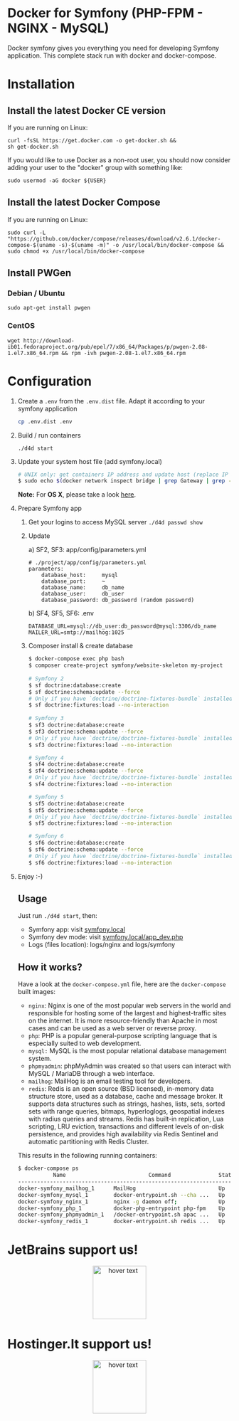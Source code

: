 # Docker for Symfony (PHP-FPM - NGINX - MySQL)

Docker symfony gives you everything you need for developing Symfony application. This complete stack run with docker and docker-compose.

# Installation

## Install the latest Docker CE version
If you are running on Linux:
```
curl -fsSL https://get.docker.com -o get-docker.sh &&
sh get-docker.sh
```

If you would like to use Docker as a non-root user, you should now consider
adding your user to the "docker" group with something like:

```
sudo usermod -aG docker ${USER}
```

## Install the latest Docker Compose

If you are running on Linux:
```
sudo curl -L "https://github.com/docker/compose/releases/download/v2.6.1/docker-compose-$(uname -s)-$(uname -m)" -o /usr/local/bin/docker-compose && sudo chmod +x /usr/local/bin/docker-compose
```

## Install PWGen
### Debian / Ubuntu
```
sudo apt-get install pwgen
``` 
### CentOS
```
wget http://download-ib01.fedoraproject.org/pub/epel/7/x86_64/Packages/p/pwgen-2.08-1.el7.x86_64.rpm && rpm -ivh pwgen-2.08-1.el7.x86_64.rpm
```

# Configuration
1. Create a `.env` from the `.env.dist` file. Adapt it according to your symfony application

    ```bash
    cp .env.dist .env
    ```
   
2. Build / run containers
    ```
    ./d4d start
    ```  

3. Update your system host file (add symfony.local)
   ```bash
   # UNIX only: get containers IP address and update host (replace IP according to your configuration)
   $ sudo echo $(docker network inspect bridge | grep Gateway | grep -o -E '[0-9\.]+') "symfony.local" >> /etc/hosts
   ```
   
   **Note:** For **OS X**, please take a look [here](https://docs.docker.com/docker-for-mac/networking/).
   
4. Prepare Symfony app
    1. Get your logins to access MySQL server
    `./d4d passwd show`
    
    2. Update
  
        a) SF2, SF3: app/config/parameters.yml
          
        ```
        # ./project/app/config/parameters.yml
        parameters:
            database_host:     mysql
            database_port:     ~
            database_name:     db_name
            database_user:     db_user
            database_password: db_password (random password)
        ```
    
        b) SF4, SF5, SF6: .env
        ```
        DATABASE_URL=mysql://db_user:db_password@mysql:3306/db_name
        MAILER_URL=smtp://mailhog:1025
        ```
    3. Composer install & create database
        ```bash
        $ docker-compose exec php bash
        $ composer create-project symfony/website-skeleton my-project
            
        # Symfony 2
        $ sf doctrine:database:create
        $ sf doctrine:schema:update --force
        # Only if you have `doctrine/doctrine-fixtures-bundle` installed
        $ sf doctrine:fixtures:load --no-interaction
            
        # Symfony 3
        $ sf3 doctrine:database:create
        $ sf3 doctrine:schema:update --force
        # Only if you have `doctrine/doctrine-fixtures-bundle` installed
        $ sf3 doctrine:fixtures:load --no-interaction
    
        # Symfony 4
        $ sf4 doctrine:database:create
        $ sf4 doctrine:schema:update --force
        # Only if you have `doctrine/doctrine-fixtures-bundle` installed
        $ sf4 doctrine:fixtures:load --no-interaction
        
        # Symfony 5
        $ sf5 doctrine:database:create
        $ sf5 doctrine:schema:update --force
        # Only if you have `doctrine/doctrine-fixtures-bundle` installed
        $ sf5 doctrine:fixtures:load --no-interaction
       
        # Symfony 6
        $ sf6 doctrine:database:create
        $ sf6 doctrine:schema:update --force
        # Only if you have `doctrine/doctrine-fixtures-bundle` installed
        $ sf6 doctrine:fixtures:load --no-interaction
       ```
5. Enjoy :-)
    
    ## Usage
    
    Just run `./d4d start`, then:
    
    * Symfony app: visit [symfony.local](http://symfony.local)  
    * Symfony dev mode: visit [symfony.local/app_dev.php](http://symfony.local/app_dev.php)  
    * Logs (files location): logs/nginx and logs/symfony
    
    ## How it works?
    
    Have a look at the `docker-compose.yml` file, here are the `docker-compose` built images:
 
    * `nginx`: Nginx is one of the most popular web servers in the world and responsible for hosting some of the largest and highest-traffic sites on the internet. It is more resource-friendly than Apache in most cases and can be used as a web server or reverse proxy.
    * `php`: PHP is a popular general-purpose scripting language that is especially suited to web development.
    * `mysql:` MySQL is the most popular relational database management system.
    * `phpmyadmin`: phpMyAdmin was created so that users can interact with MySQL / MariaDB through a web interface.
    * `mailhog`: MailHog is an email testing tool for developers.
    * `redis`: Redis is an open source (BSD licensed), in-memory data structure store, used as a database, cache and message broker. It supports data structures such as strings, hashes, lists, sets, sorted sets with range queries, bitmaps, hyperloglogs, geospatial indexes with radius queries and streams. Redis has built-in replication, Lua scripting, LRU eviction, transactions and different levels of on-disk persistence, and provides high availability via Redis Sentinel and automatic partitioning with Redis Cluster. 
     
    This results in the following running containers:
    
    ```bash
    $ docker-compose ps
               Name                          Command               State                       Ports                     
    ---------------------------------------------------------------------------------------------------------------------
    docker-symfony_mailhog_1      MailHog                          Up      0.0.0.0:1025->1025/tcp, 0.0.0.0:8025->8025/tcp
    docker-symfony_mysql_1        docker-entrypoint.sh --cha ...   Up      0.0.0.0:3306->3306/tcp                        
    docker-symfony_nginx_1        nginx -g daemon off;             Up      0.0.0.0:80->80/tcp                            
    docker-symfony_php_1          docker-php-entrypoint php-fpm    Up      9000/tcp                                      
    docker-symfony_phpmyadmin_1   /docker-entrypoint.sh apac ...   Up      0.0.0.0:8080->80/tcp                          
    docker-symfony_redis_1        docker-entrypoint.sh redis ...   Up      6379/tcp          
    ```


# JetBrains support us! 

<p align="center">
  <a href="https://www.jetbrains.com" target="_blank">
      <img src="https://account.jetbrains.com/static/images/jetbrains-logo-inv.svg" width="120" title="hover text">
  </a>
</p>

# Hostinger.lt support us!

<p align="center">
  <a href="https://www.hostinger.lt/vasilij" target="_blank">
      <img src="https://www.prado.lt/wp-content/uploads/banners/hostinger.png" width="120" title="hover text">
  </a>
</p>